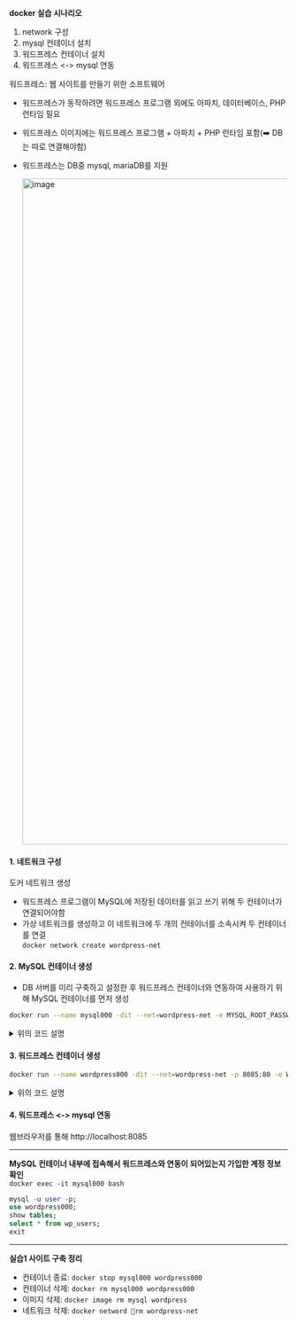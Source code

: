 **docker 실습 시나리오**
1. network 구성
2. mysql 컨테이너 설치
3. 워드프레스 컨테이너 설치
4. 워드프레스 <-> mysql 연동

워드프레스: 웹 사이트를 만들기 위한 소프트웨어
- 워드프레스가 동작하려면 워드프레스 프로그램 외에도 아파치, 데이터베이스, PHP 런타임 필요
- 워드프레스 이미지에는 워드프레스 프로그램 + 아파치 + PHP 런타임 포함(➡️ DB는 따로 연결해야함)
- 워드프레스는 DB중 mysql, mariaDB를 지원

  <img width="1202" alt="image" src="https://github.com/user-attachments/assets/56c404f4-7404-4e2e-9bb3-ef639cf529f8">

#### 1. 네트워크 구성
도커 네트워크 생성
- 워드프레스 프로그램이 MySQL에 저장된 데이터를 읽고 쓰기 위해 두 컨테이너가 연결되어야함
- 가상 네트워크를 생성하고 이 네트워크에 두 개의 컨테이너를 소속시켜 두 컨테이너를 연결<br>
`docker network create wordpress-net`

#### 2. MySQL 컨테이너 생성
- DB 서버를 미리 구축하고 설정한 후 워드프레스 컨테이너와 연동하여 사용하기 위해 MySQL 컨테이너를 먼저 생성<br>
```bash
docker run --name mysql000 -dit --net=wordpress-net -e MYSQL_ROOT_PASSWORD=1234 -e MYSQL_DATABASE=wordpress000db -e MYSQL_USER=user -e MYSQL_PASSWORD=user000 mysql:8.0 --character-set-server=utf8mb4 --collation-server=utf8mb4_unicode_ci --default-authentication-plugin=mysql_native_password
```

<details>
  <summary>위의 코드 설명</summary>
  
  --net=wordpress-net                  : wordpress-net 네트워크에 컨테이너 연결  
  -e MYSQL_ROOT_PASSWORD=1234          : MYSQL 루트 계정 비밀번호 설정  
  -e MYSQL_DATABASE=wordpress000db     : MYSQL 데이터베이스 이름 설정  
  -e MYSQL_USER=user                   : MYSQL 생성할 사용자 계정 이름 설정  
  -e MYSQL_PASSWORD=user000               : 사용자 계정 비밀번호 설정  
  --character-set-server=utf8mb4       : MYSQL서버 기본 문자셋 설정  
  --collation-server=utf8mb4_unicode_ci : MYSQL서버 기본 콜레이션(정렬규칙) 설정  
  --default-authentication-plugin=mysql_native_password : MYSQL 사용자 계정의 기본 인증 플러그인 설정
</details>


#### 3. 워드프레스 컨테이너 생성
```bash
docker run --name wordpress000 -dit --net=wordpress-net -p 8085:80 -e WORDPRESS_DB_HOST=mysql000 -e WORDPRESS_DB_NAME=wordpress000db -e WORDPRESS_DB_USER=user -e WORDPRESS_DB_PASSWORD=user000 wordpress
```
<details>
  <summary>위의 코드 설명</summary>

  --net=wordpress-net                 : wordpress-net 네트워크에 컨테이너 연결  
  -p 8085:80                          : 호스트 8085 포트와 컨테니어 80포트 매핑 -> 외부에서 컨테이너 접근 가능  
  -e WORDPRESS_DB_HOST=mysql000       : 워드프레스가 사용할 MYSQL 데이터베이스 호스트 주소 설정  
  -e WORDPRESS_DB_NAME=wordpress000db : 워드프레스가 사용할 MYSQL 데이터베이스 이름 설정  
  -e WORDPRESS_DB_USER=user           : 워드프레스와 연결할 MYSQL 데이터베이스 사용자 계정 이름 설정  
  -e WORDPRESS_DB_PASSWORD=user000    : 위 사용자 계정의 비밀번호 설정  
</details>

#### 4. 워드프레스 <-> mysql 연동
웹브라우저를 통해 http://localhost:8085

---
**MySQL 컨테이너 내부에 접속해서 워드프레스와 연동이 되어있는지 가입한 계정 정보 확인**<br>
`docker exec -it mysql000 bash`
```sql
mysql -u user -p;
use wordpress000;
show tables;
select * from wp_users;
exit
```
---
**실습1 사이트 구축 정리**
- 컨테이너 종료: `docker stop mysql000 wordpress000`
- 컨테이너 삭제: `docker rm mysql000 wordpress000`
- 이미지 삭제: `docker image rm mysql wordpress`
- 네트워크 삭제: `docker netword rm wordpress-net`
